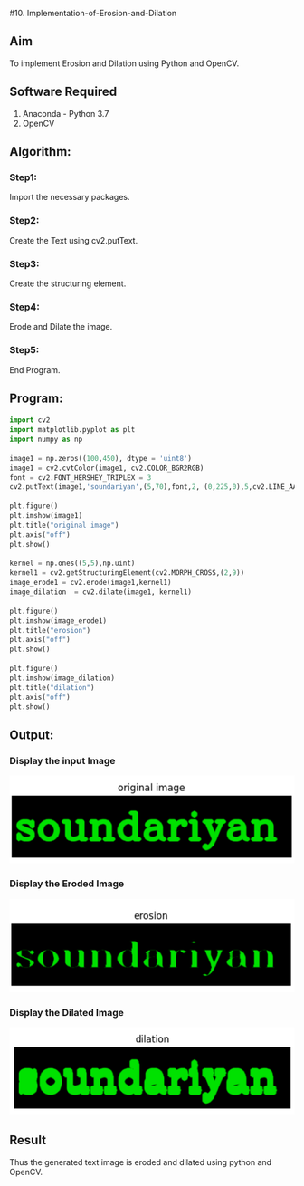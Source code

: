 #10. Implementation-of-Erosion-and-Dilation
## Aim
To implement Erosion and Dilation using Python and OpenCV.
## Software Required
1. Anaconda - Python 3.7
2. OpenCV
## Algorithm:
### Step1:
Import the necessary packages.


### Step2:
Create the Text using cv2.putText.

### Step3:
Create the structuring element.

### Step4:
Erode and Dilate the image.
### Step5:
End Program.


 
## Program:

``` Python
import cv2
import matplotlib.pyplot as plt
import numpy as np

image1 = np.zeros((100,450), dtype = 'uint8')
image1 = cv2.cvtColor(image1, cv2.COLOR_BGR2RGB)
font = cv2.FONT_HERSHEY_TRIPLEX = 3
cv2.putText(image1,'soundariyan',(5,70),font,2, (0,225,0),5,cv2.LINE_AA)

plt.figure()
plt.imshow(image1)
plt.title("original image")
plt.axis("off")
plt.show()

kernel = np.ones((5,5),np.uint)
kernel1 = cv2.getStructuringElement(cv2.MORPH_CROSS,(2,9))
image_erode1 = cv2.erode(image1,kernel1)
image_dilation  = cv2.dilate(image1, kernel1)

plt.figure()
plt.imshow(image_erode1)
plt.title("erosion")
plt.axis("off")
plt.show()

plt.figure()
plt.imshow(image_dilation)
plt.title("dilation")
plt.axis("off")
plt.show()
```


## Output:

### Display the input Image
![model](out.1.png)

### Display the Eroded Image
![model](out.2.png)

### Display the Dilated Image
![model](out.3.png)

## Result
Thus the generated text image is eroded and dilated using python and OpenCV.
